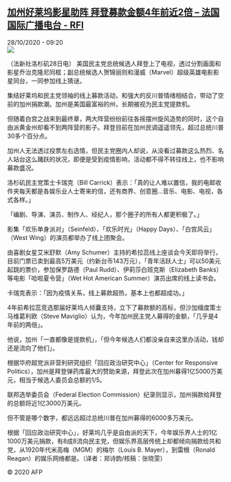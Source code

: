 <!--1603878879000-->
[加州好莱坞影星助阵 拜登募款金额4年前近2倍 – 法国国际广播电台 - RFI](http://www.rfi.fr//cn/contenu/20201028-%E5%8A%A0%E5%B7%9E%E5%A5%BD%E8%8E%B1%E5%9D%9E%E5%BD%B1%E6%98%9F%E5%8A%A9%E9%98%B5-%E6%8B%9C%E7%99%BB%E5%8B%9F%E6%AC%BE%E9%87%91%E9%A2%9D4%E5%B9%B4%E5%89%8D%E8%BF%912%E5%80%8D)
------

<div>28/10/2020 - 09:20</div><img src="https://s.rfi.fr/media/display/52667c12-18f9-11eb-bfef-005056a98db9/w:310/p:16x9/int0009b.201028162003.jpg"><div class="t-content__body u-clearfix"><p>（法新社洛杉矶28日电）    美国民主党总统候选人拜登上了电视，透过分割画面和影星乔治克隆尼同框；副总统候选人贺锦丽则和漫威（Marvel）超级英雄电影影星同台，一同参加线上猜谜。</p><p>    集结好莱坞和民主党领袖的线上募款活动，和强大的反川普情绪相结合，带动了空前的加州捐款潮。加州是美国最富裕的州，长期被视为民主党提款机。</p><p>    但随着白宫之战来到最终章，两大阵营纷纷前往各摇摆州旋风造势的同时，这个自由派黄金州却看不到两阵营的影子。拜登目前在加州民调遥遥领先，超过总统川普30多个百分点。</p><p>    加州人无法透过投票左右选情，但民主党圈内人却说，从没看过募款这么热烈、名人站台这么踊跃的状况，即便是受到疫情影响，活动都不得不转往线上，也不影响募款盛况。</p><p>    洛杉矶民主党策士卡瑞克（Bill Carrick）表示：「真的让人难以置信，我的电邮收件夹每天都是各娱乐业人士寄来的信，还有商界、创意圈…音乐、电影、电视，各式各样。」</p><p>    「编剧、导演、演员、制作人、经纪人，那个圈子的所有人都更积极了。」</p><p>    影集「欢乐单身派对」（Seinfeld）、「欢乐时光」（Happy Days）、「白宫风云」（West Wing）的演员都举办了线上团聚会。</p><p>    由喜剧女星艾米舒默（Amy Schumer）主持的希拉蕊线上座谈会今天即将举行，目前门票已卖到最高5万美元（约新台币143万元），「青年活跃人士」可以50美元起跳的票价，参加保罗路德（Paul Rudd）、伊莉莎白班克斯（Elizabeth Banks）等电影「哈啦夏令营」（Wet Hot American Summer）演员出席的线上读书会。</p><p>    卡瑞克表示：「因为疫情关系，线上募款超热，基本上也都超成功。」</p><p>    4年前希拉蕊竞选那届好莱坞人倾囊支持，立下了募款额的高标，但沙加缅度策士马维葛利欧（Steve Maviglio）认为，今年加州民主党人募得的金额，「几乎是4年前的两倍」。</p><p>    他说，加州「一直都像是提款机」，「但今年候选人们都没亲自来这里办活动，钱却还是流向了他们」。</p><p>    根据华府超党派非营利研究组织「回应政治研究中心」（Center for Responsive Politics），加州是拜登弹药库最大的赞助来源，拜登此次在加州募得1亿5000万美元，相当于候选人委员会总额的1/5。</p><p>    联邦选举委员会（Federal Election Commission）纪录则显示，加州捐款给拜登的总额将近1亿3000万美元。</p><p>    但不管是哪个数字，都远远超过总统川普在加州募得的6000多万美元。</p><p>    根据「回应政治研究中心」，好莱坞几乎是自由派的天下，今年娱乐界人士的1亿1000万美元捐款，有8成8流向民主党，但娱乐界高层传统上却都倾向捐款给共和党，从1920年代米高梅（MGM）的梅尔（Louis B. Mayer），到雷根（Ronald Reagan）的娱乐网络都是。（译者：郑诗韵/核稿：张晓雯）</p><p class="t-copyright">© 2020 AFP</p>        </div>
